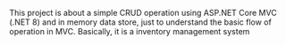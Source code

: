 This project is about a simple CRUD operation using ASP.NET Core MVC (.NET 8) and in memory data store, just to understand the basic flow of operation in MVC.
Basically, it is a inventory management system 
